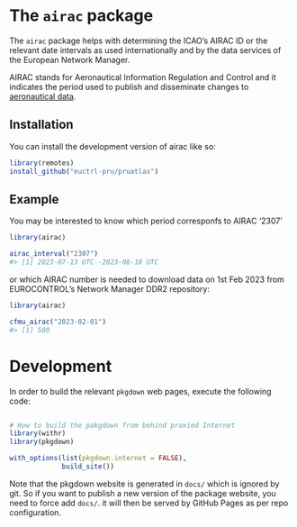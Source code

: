 
<!-- README.md is generated from README.Rmd. Please edit that file -->

# The `airac` package

<!-- badges: start -->
<!-- badges: end -->

The `airac` package helps with determining the ICAO’s AIRAC ID or the
relevant date intervals as used internationally and by the data services
of the European Network Manager.

AIRAC stands for Aeronautical Information Regulation and Control and it
indicates the period used to publish and disseminate changes to
[aeronautical
data](https://en.wikipedia.org/wiki/Aeronautical_Information_Publication "Aeronautical Information Publication").

## Installation

You can install the development version of airac like so:

``` r
library(remotes)
install_github("euctrl-pru/pruatlas")
```

## Example

You may be interested to know which period corresponfs to AIRAC ‘2307’

``` r
library(airac)

airac_interval("2307")
#> [1] 2023-07-13 UTC--2023-08-10 UTC
```

or which AIRAC number is needed to download data on 1st Feb 2023 from
EUROCONTROL’s Network Manager DDR2 repository:

``` r
library(airac)

cfmu_airac("2023-02-01")
#> [1] 500
```

# Development

In order to build the relevant `pkgdown` web pages, execute the
following code:

``` r

# How to build the pakgdown from behind proxied Internet
library(withr)
library(pkgdown)

with_options(list(pkgdown.internet = FALSE),
             build_site())
```

Note that the pkgdown website is generated in `docs/` which is ignored
by git. So if you want to publish a new version of the package website,
you need to force add `docs/`. it will then be served by GitHub Pages as
per repo configuration.
